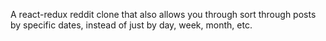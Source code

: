A react-redux reddit clone that also allows you through sort through posts by specific dates, instead of just by day, week, month, etc.
